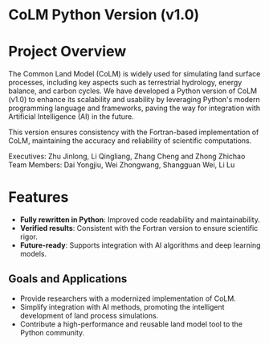 # CoLM Python Version (v1.0)
# Project Overview
The Common Land Model (CoLM) is widely used for simulating land surface processes, including key aspects such as terrestrial hydrology, energy balance, and carbon cycles. We have developed a Python version of CoLM (v1.0) to enhance its scalability and usability by leveraging Python's modern programming language and frameworks, paving the way for integration with Artificial Intelligence (AI) in the future.

This version ensures consistency with the Fortran-based implementation of CoLM, maintaining the accuracy and reliability of scientific computations.

Executives: Zhu Jinlong, Li Qingliang, Zhang Cheng and Zhong Zhichao <br>
Team Members: Dai Yongjiu, Wei Zhongwang, Shangguan Wei, Li Lu

# Features
- **Fully rewritten in Python**: Improved code readability and maintainability.
- **Verified results**: Consistent with the Fortran version to ensure scientific rigor.
- **Future-ready**: Supports integration with AI algorithms and deep learning models.
  
## Goals and Applications
- Provide researchers with a modernized implementation of CoLM.
- Simplify integration with AI methods, promoting the intelligent development of land process simulations.
- Contribute a high-performance and reusable land model tool to the Python community.
